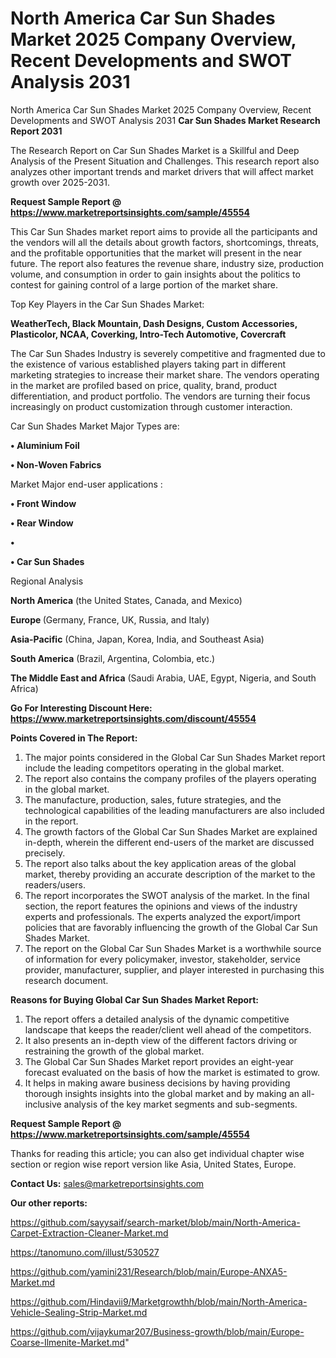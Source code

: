 # North America Car Sun Shades Market 2025 Company Overview, Recent Developments and SWOT Analysis 2031
North America Car Sun Shades Market 2025 Company Overview, Recent Developments and SWOT Analysis 2031
<strong>Car Sun Shades Market Research Report 2031</strong>

The Research Report on Car Sun Shades Market is a Skillful and Deep Analysis of the Present Situation and Challenges. This research report also analyzes other important trends and market drivers that will affect market growth over 2025-2031.

<strong>Request Sample Report @ <a href=https://www.marketreportsinsights.com/sample/45554>https://www.marketreportsinsights.com/sample/45554</a></strong>

This Car Sun Shades market report aims to provide all the participants and the vendors will all the details about growth factors, shortcomings, threats, and the profitable opportunities that the market will present in the near future. The report also features the revenue share, industry size, production volume, and consumption in order to gain insights about the politics to contest for gaining control of a large portion of the market share.

Top Key Players in the Car Sun Shades Market:

<strong>WeatherTech, Black Mountain, Dash Designs, Custom Accessories, Plasticolor, NCAA, Coverking, Intro-Tech Automotive, Covercraft</strong>

The Car Sun Shades Industry is severely competitive and fragmented due to the existence of various established players taking part in different marketing strategies to increase their market share. The vendors operating in the market are profiled based on price, quality, brand, product differentiation, and product portfolio. The vendors are turning their focus increasingly on product customization through customer interaction.

Car Sun Shades Market Major Types are:

<strong>•  Aluminium Foil

•  Non-Woven Fabrics</strong>

Market Major end-user applications :

<strong>•  Front Window

•  Rear Window

•  

•  Car Sun Shades</strong>

Regional Analysis

</u><strong><b>North America</b></strong> (the United States, Canada, and Mexico)

<strong><b>Europe </b></strong>(Germany, France, UK, Russia, and Italy)

<strong><b>Asia-Pacific</b></strong> (China, Japan, Korea, India, and Southeast Asia)

<strong><b>South America</b></strong> (Brazil, Argentina, Colombia, etc.)

<strong><b>The Middle East and Africa</b></strong> (Saudi Arabia, UAE, Egypt, Nigeria, and South Africa)

<strong>Go For Interesting Discount Here: <a href=https://www.marketreportsinsights.com/discount/45554>https://www.marketreportsinsights.com/discount/45554</a></strong>

<strong>Points Covered in The Report:</strong>
<ol>
  <li>The major points considered in the Global Car Sun Shades Market report include the leading competitors operating in the global market.</li>
  <li>The report also contains the company profiles of the players operating in the global market.</li>
  <li>The manufacture, production, sales, future strategies, and the technological capabilities of the leading manufacturers are also included in the report.</li>
  <li>The growth factors of the Global Car Sun Shades Market are explained in-depth, wherein the different end-users of the market are discussed precisely.</li>
  <li>The report also talks about the key application areas of the global market, thereby providing an accurate description of the market to the readers/users.</li>
  <li>The report incorporates the SWOT analysis of the market. In the final section, the report features the opinions and views of the industry experts and professionals. The experts analyzed the export/import policies that are favorably influencing the growth of the Global Car Sun Shades Market.</li>
  <li>The report on the Global Car Sun Shades Market is a worthwhile source of information for every policymaker, investor, stakeholder, service provider, manufacturer, supplier, and player interested in purchasing this research document.</li>
</ol>
<strong>Reasons for Buying Global Car Sun Shades Market Report:</strong>

<ol>
  <li>The report offers a detailed analysis of the dynamic competitive landscape that keeps the reader/client well ahead of the competitors.</li>
  <li>It also presents an in-depth view of the different factors driving or restraining the growth of the global market.</li>
  <li>The Global Car Sun Shades Market report provides an eight-year forecast evaluated on the basis of how the market is estimated to grow.</li>
  <li>It helps in making aware business decisions by having providing thorough insights insights into the global market and by making an all-inclusive analysis of the key market segments and sub-segments.</li>
</ol>
<strong>Request Sample Report @ <a href=https://www.marketreportsinsights.com/sample/45554>https://www.marketreportsinsights.com/sample/45554</a></strong>


Thanks for reading this article; you can also get individual chapter wise section or region wise report version like Asia, United States, Europe.

<strong>Contact Us:</strong>
sales@marketreportsinsights.com

<strong>Our other reports:</strong>

<a href=https://github.com/sayysaif/search-market/blob/main/North-America-Carpet-Extraction-Cleaner-Market.md>https://github.com/sayysaif/search-market/blob/main/North-America-Carpet-Extraction-Cleaner-Market.md</a>

<a href=https://tanomuno.com/illust/530527>https://tanomuno.com/illust/530527</a>

<a href=https://github.com/yamini231/Research/blob/main/Europe-ANXA5-Market.md>https://github.com/yamini231/Research/blob/main/Europe-ANXA5-Market.md</a>

<a href=https://github.com/Hindavii9/Marketgrowthh/blob/main/North-America-Vehicle-Sealing-Strip-Market.md>https://github.com/Hindavii9/Marketgrowthh/blob/main/North-America-Vehicle-Sealing-Strip-Market.md</a>

<a href=https://github.com/vijaykumar207/Business-growth/blob/main/Europe-Coarse-Ilmenite-Market.md>https://github.com/vijaykumar207/Business-growth/blob/main/Europe-Coarse-Ilmenite-Market.md</a>"
